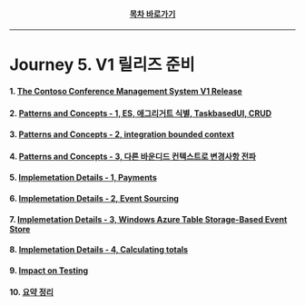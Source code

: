 <div align="center">

#### [목차 바로가기](https://github.com/dhslrl321/cqrs-journey-guide-korean/blob/master/Table%20of%20Contents.md)

</div>

---

# Journey 5. V1 릴리즈 준비

#### 1. [The Contoso Conference Management System V1 Release](#)

#### 2. [Patterns and Concepts - 1, ES, 애그리거트 식별, TaskbasedUI, CRUD](#)

#### 3. [Patterns and Concepts - 2, integration bounded context](#)

#### 4. [Patterns and Concepts - 3, 다른 바운디드 컨텍스트로 변경사항 전파](#)

#### 5. [Implemetation Details - 1, Payments](#)

#### 6. [Implemetation Details - 2, Event Sourcing](#)

#### 7. [Implemetation Details - 3, Windows Azure Table Storage-Based Event Store](#)

#### 8. [Implemetation Details - 4, Calculating totals](#)

#### 9. [Impact on Testing](#)

#### 10. [요약 정리](#)
